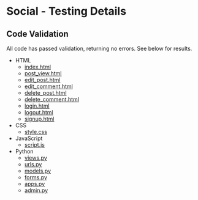 # Social - Testing Details

## Code Validation

All code has passed validation, returning no errors. See below for results.

-   HTML
    -   [index.html](validation/index.JPG)
    -   [post_view.html](validation/post_view.JPG)
    -   [edit_post.html](validation/edit_post.JPG)
    -   [edit_comment.html](validation/edit_comment.JPG)
    -   [delete_post.html](validation/delete_post.JPG)
    -   [delete_comment.html](validation/delete_comment.JPG)
    -   [login.html](validation/login.JPG)
    -   [logout.html](validation/logout.JPG)
    -   [signup.html](validation/signup.JPG)
-   CSS
    -   [style.css](validation/css.JPG)
-   JavaScript
    -   [script.js](validation/js.JPG)
-   Python
    -   [views.py](validation/views.JPG)
    -   [urls.py](validation/urls.JPG)
    -   [models.py](validation/models.JPG)
    -   [forms.py](validation/forms.JPG)
    -   [apps.py](validation/apps.JPG)
    -   [admin.py](validation/admin.JPG)
